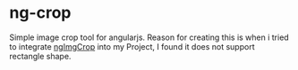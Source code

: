 # ng-crop
Simple image crop tool for angularjs.
Reason for creating this is when i tried to integrate [ngImgCrop](https://github.com/alexk111/ngImgCrop) into my Project, I found it does not support rectangle shape.

